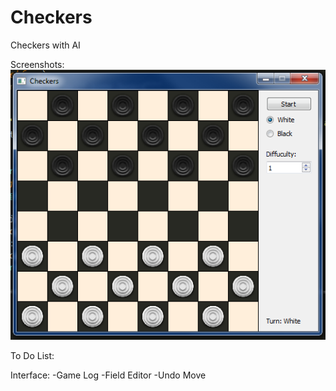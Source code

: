 # Checkers
Checkers with AI

Screenshots:
![Alt text](/screenshot.png?raw=true "Checkers screenshot")

To Do List:

Interface:
-Game Log
-Field Editor
-Undo Move

